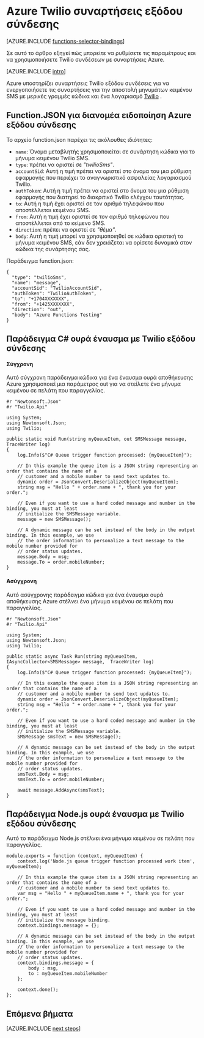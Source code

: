 <properties
    pageTitle="Σύνδεση Azure συναρτήσεις Twilio | Microsoft Azure"
    description="Για να κατανοήσετε τον τρόπο χρήσης του Twilio συνδέσεων με συναρτήσεις Azure."
    services="functions"
    documentationCenter="na"
    authors="wesmc7777"
    manager="erikre"
    editor=""
    tags=""
    keywords="Azure συναρτήσεις, συναρτήσεις, συμβάν επεξεργασία, δυναμική υπολογισμού, χωρίς αρχιτεκτονικής"/>

<tags
    ms.service="functions"
    ms.devlang="multiple"
    ms.topic="reference"
    ms.tgt_pltfrm="multiple"
    ms.workload="na"
    ms.date="10/20/2016"
    ms.author="wesmc"/>

# <a name="azure-functions-twilio-output-binding"></a>Azure Twilio συναρτήσεις εξόδου σύνδεσης

[AZURE.INCLUDE [functions-selector-bindings](../../includes/functions-selector-bindings.md)]

Σε αυτό το άρθρο εξηγεί πώς μπορείτε να ρυθμίσετε τις παραμέτρους και να χρησιμοποιήσετε Twilio συνδέσεων με συναρτήσεις Azure. 

[AZURE.INCLUDE [intro](../../includes/functions-bindings-intro.md)] 

Azure υποστηρίζει συναρτήσεις Twilio εξόδου συνδέσεις για να ενεργοποιήσετε τις συναρτήσεις για την αποστολή μηνυμάτων κειμένου SMS με μερικές γραμμές κώδικα και ένα λογαριασμό [Twilio](https://www.twilio.com/) . 
 

## <a name="functionjson-for-azure-notification-hub-output-binding"></a>Function.JSON για διανομέα ειδοποίηση Azure εξόδου σύνδεσης

Το αρχείο function.json παρέχει τις ακόλουθες ιδιότητες:

- `name`: Όνομα μεταβλητής χρησιμοποιείται σε συνάρτηση κώδικα για το μήνυμα κειμένου Twilio SMS.
- `type`: πρέπει να οριστεί σε *"twilioSms"*.
- `accountSid`: Αυτή η τιμή πρέπει να οριστεί στο όνομα του μια ρύθμιση εφαρμογής που περιέχει το αναγνωριστικό ασφαλείας λογαριασμού Twilio.
- `authToken`: Αυτή η τιμή πρέπει να οριστεί στο όνομα του μια ρύθμιση εφαρμογής που διατηρεί το διακριτικό Twilio ελέγχου ταυτότητας.
- `to`: Αυτή η τιμή έχει οριστεί σε τον αριθμό τηλεφώνου που αποστέλλεται κειμένου SMS.
- `from`: Αυτή η τιμή έχει οριστεί σε τον αριθμό τηλεφώνου που αποστέλλεται από το κείμενο SMS.
- `direction`: πρέπει να οριστεί σε *"θέμα"*.
- `body`: Αυτή η τιμή μπορεί να χρησιμοποιηθεί σε κώδικα οριστική το μήνυμα κειμένου SMS, εάν δεν χρειάζεται να ορίσετε δυναμικά στον κώδικα της συνάρτησης σας. 

 
Παράδειγμα function.json:

    {
      "type": "twilioSms",
      "name": "message",
      "accountSid": "TwilioAccountSid",
      "authToken": "TwilioAuthToken",
      "to": "+1704XXXXXXX",
      "from": "+1425XXXXXXX",
      "direction": "out",
      "body": "Azure Functions Testing"
    }


## <a name="example-c-queue-trigger-with-twilio-output-binding"></a>Παράδειγμα C# ουρά έναυσμα με Twilio εξόδου σύνδεσης

#### <a name="synchronous"></a>Σύγχρονη

Αυτό σύγχρονη παράδειγμα κώδικα για ένα έναυσμα ουρά αποθήκευσης Azure χρησιμοποιεί μια παράμετρος out για να στείλετε ένα μήνυμα κειμένου σε πελάτη που παραγγελίας.

    #r "Newtonsoft.Json"
    #r "Twilio.Api"

    using System;
    using Newtonsoft.Json;
    using Twilio;

    public static void Run(string myQueueItem, out SMSMessage message,  TraceWriter log)
    {
        log.Info($"C# Queue trigger function processed: {myQueueItem}");
    
        // In this example the queue item is a JSON string representing an order that contains the name of a 
        // customer and a mobile number to send text updates to.
        dynamic order = JsonConvert.DeserializeObject(myQueueItem);
        string msg = "Hello " + order.name + ", thank you for your order.";
    
        // Even if you want to use a hard coded message and number in the binding, you must at least 
        // initialize the SMSMessage variable.
        message = new SMSMessage();

        // A dynamic message can be set instead of the body in the output binding. In this example, we use 
        // the order information to personalize a text message to the mobile number provided for
        // order status updates.
        message.Body = msg;
        message.To = order.mobileNumber;
    }

#### <a name="asynchronous"></a>Ασύγχρονη

Αυτό ασύγχρονης παράδειγμα κώδικα για ένα έναυσμα ουρά αποθήκευσης Azure στέλνει ένα μήνυμα κειμένου σε πελάτη που παραγγελίας.

    #r "Newtonsoft.Json"
    #r "Twilio.Api"
     
    using System;
    using Newtonsoft.Json;
    using Twilio;
    
    public static async Task Run(string myQueueItem, IAsyncCollector<SMSMessage> message,  TraceWriter log)
    {
        log.Info($"C# Queue trigger function processed: {myQueueItem}");

        // In this example the queue item is a JSON string representing an order that contains the name of a 
        // customer and a mobile number to send text updates to.
        dynamic order = JsonConvert.DeserializeObject(myQueueItem);
        string msg = "Hello " + order.name + ", thank you for your order.";
    
        // Even if you want to use a hard coded message and number in the binding, you must at least 
        // initialize the SMSMessage variable.
        SMSMessage smsText = new SMSMessage();

        // A dynamic message can be set instead of the body in the output binding. In this example, we use 
        // the order information to personalize a text message to the mobile number provided for
        // order status updates.
        smsText.Body = msg;
        smsText.To = order.mobileNumber;
        
        await message.AddAsync(smsText);
    }


## <a name="example-nodejs-queue-trigger-with-twilio-output-binding"></a>Παράδειγμα Node.js ουρά έναυσμα με Twilio εξόδου σύνδεσης

Αυτό το παράδειγμα Node.js στέλνει ένα μήνυμα κειμένου σε πελάτη που παραγγελίας.

    module.exports = function (context, myQueueItem) {
        context.log('Node.js queue trigger function processed work item', myQueueItem);
    
        // In this example the queue item is a JSON string representing an order that contains the name of a 
        // customer and a mobile number to send text updates to.
        var msg = "Hello " + myQueueItem.name + ", thank you for your order.";
    
        // Even if you want to use a hard coded message and number in the binding, you must at least 
        // initialize the message binding.
        context.bindings.message = {};
    
        // A dynamic message can be set instead of the body in the output binding. In this example, we use 
        // the order information to personalize a text message to the mobile number provided for
        // order status updates.
        context.bindings.message = {
            body : msg,
            to : myQueueItem.mobileNumber
        };
    
        context.done();
    };

## <a name="next-steps"></a>Επόμενα βήματα

[AZURE.INCLUDE [next steps](../../includes/functions-bindings-next-steps.md)]
